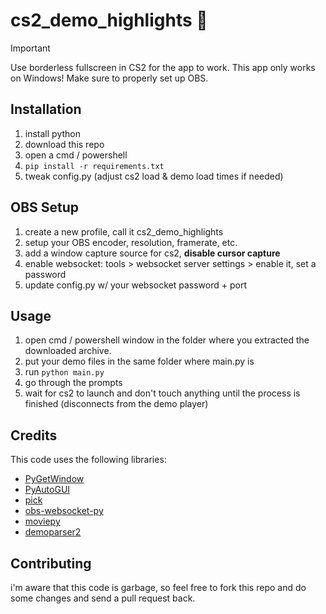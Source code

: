 # cs2_demo_highlights 🎥

> [!IMPORTANT]  
> Use borderless fullscreen in CS2 for the app to work.
> This app only works on Windows!
> Make sure to properly set up OBS.

## Installation

1. install python
2. download this repo
3. open a cmd / powershell
4. `pip install -r requirements.txt`
5.  tweak config.py (adjust cs2 load & demo load times if needed)

## OBS Setup

1. create a new profile, call it cs2_demo_highlights
2. setup your OBS encoder, resolution, framerate, etc.
3. add a window capture source for cs2, **disable cursor capture**
4. enable websocket: tools > websocket server settings > enable it, set a password
5. update config.py w/ your websocket password + port

## Usage
1. open cmd / powershell window in the folder where you extracted the downloaded archive.
2. put your demo files in the same folder where main.py is
3. run `python main.py`
4. go through the prompts
5. wait for cs2 to launch and don't touch anything until the process is finished (disconnects from the demo player)

## Credits
This code uses the following libraries:
- [PyGetWindow](https://github.com/asweigart/PyGetWindow)
- [PyAutoGUI](https://github.com/asweigart/pyautogui)
- [pick](https://github.com/aisk/pick)
- [obs-websocket-py](https://github.com/Elektordi/obs-websocket-py)
- [moviepy](https://github.com/Zulko/moviepy)
- [demoparser2](github.com/LaihoE/demoparser)

## Contributing

i'm aware that this code is garbage, so feel free to fork this repo and do some changes and send a pull request back.
